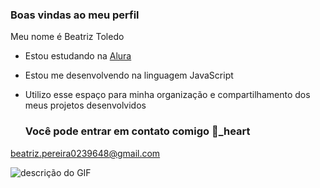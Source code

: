 ### Boas vindas ao meu perfil 

Meu nome é Beatriz Toledo

- Estou estudando na [Alura](https://www.alura.com.br)
- Estou me desenvolvendo na linguagem JavaScript
- Utilizo esse espaço para minha organização e compartilhamento dos meus projetos desenvolvidos

   ### Você pode entrar em contato comigo 💜_heart

beatriz.pereira0239648@gmail.com

![descrição do GIF](https://media1.tenor.com/m/-7xFCtnyUCcAAAAd/uwu-ts-team-uwu.gif)

